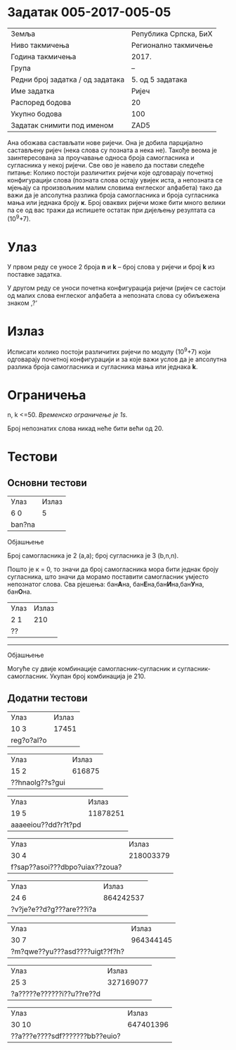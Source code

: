 Задатак 005-2017-005-05
=======================

|                                  |                       |
|----------------------------------|-----------------------|
| Земља                            | Република Српска, БиХ |
| Ниво такмичења                   | Регионално такмичење  |
| Година такмичења                 | 2017.                 |
| Група                            |  –                    |
| Редни број задатка / од задатака | 5. од 5 задатака      |
| Име задатка                      | Ријеч                 |
| Распоред бодова                  | 20                    |
| Укупно бодова                    | 100                   |
| Задатак снимити под именом       | ZAD5                  |

Ана обожава састављати нове ријечи. Она је добила парцијално састављену ријеч (нека слова су позната а нека не). Такође веома је заинтересована за проучавање односа броја самогласника и сугласника у некој ријечи. Све ово је навело да постави следеће питање: Колико постоји различитих ријечи које одговарају почетној конфигурацији слова (позната слова остају увијек иста, а непозната се мјењају са произвољним малим словима енглеског алфабета) тако да важи да је апсолутна разлика броја самогласника и броја сугласника мања или једнака броју **к**. Број оваквих ријечи може бити много велики па се од вас тражи да испишете остатак при дијељењу резултата са (10<sup>9</sup>+7).

Улаз
====

У првом реду се уносе 2 броја **n** и **k** – број слова у ријечи и број **k** из поставке задатка.

У другом реду се уноси почетна конфигурација ријечи (ријеч се састоји од малих слова енглеског алфабета а непозната слова су обиљежена знаком ‚?‘

Излаз
=====

Исписати колико постоји различитих ријечи по модулу (10<sup>9</sup>+7) који одговарају почетној конфигурацији и за које важи услов да је апсолутна разлика броја самогласника и сугласника мања или једнака **k**.

Ограничења
==========

n, k &lt;=50. *Временско ограничење је 1s.*

Број непознатих слова никад неће бити већи од 20.

Тестови
=======

Основни тестови
---------------

|        |       |
|--------|-------|
| Улаз   | Излаз |
| 6 0    | 5     |
| ban?na |       |

Објашњење

Број самогласника је 2 (а,а); број сугласника је 3 (b,n,n).

Пошто је к = 0, то значи да број самогласника мора бити једнак броју сугласника, што значи да морамо поставити самогласник умјесто непознатог слова. Сва рјешења: бан**А**на, бан**Е**на,бан**И**на,бан**У**на, бан**О**на.

|      |       |
|------|-------|
| Улаз | Излаз |
| 2 1  | 210   |
| ??   |       |

******

Објашњење

Могуће су двије комбинације самогласник-сугласник и сугласник-самогласник. Укупан број комбинација је 210.

Додатни тестови
---------------

|            |       |
|------------|-------|
| Улаз       | Излаз |
| 10 3       | 17451 |
| reg?o?al?o |       |

|                 |        |
|-----------------|--------|
| Улаз            | Излаз  |
| 15 2            | 616875 |
| ??hnaolg??s?gui |        |

|                     |          |
|---------------------|----------|
| Улаз                | Излаз    |
| 19 5                | 11878251 |
| aaaeeiou??dd?r?t?pd |          |

|                                |           |
|--------------------------------|-----------|
| Улаз                           | Излаз     |
| 30 4                           | 218003379 |
| f?sap??asoi???dbpo?uiax??zoua? |           |

|                          |           |
|--------------------------|-----------|
| Улаз                     | Излаз     |
| 24 6                     | 864242537 |
| ?v?je?e??d?g???are???i?a |           |

|                                |           |
|--------------------------------|-----------|
| Улаз                           | Излаз     |
| 30 7                           | 964344145 |
| ?m?qwe??yu???asd????uigt??f?h? |           |

|                           |           |
|---------------------------|-----------|
| Улаз                      | Излаз     |
| 25 3                      | 327169077 |
| ?a?????e??????i??u??re??d |           |

|                                |           |
|--------------------------------|-----------|
| Улаз                           | Излаз     |
| 30 10                          | 647401396 |
| ??a???e????sdf???????bb??euio? |           |
